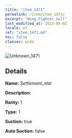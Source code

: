 ```yaml
---
title: "item_1471"
permalink: /item/item_1471/
excerpt: "Wing Fighter null"
last_modified_at: 2023-09-02
locale: en
ref: "item_1471.md"
toc: false
classes: wide
---
```



 ![Unknown_1471](/images/item/Settlement_star_p.png)



## Details

 **Name:** *Settlement_star* 

 **Description:** 

 **Rarity:** 1 

 **Type:** 1 

 **Suction:** true 

 **Auto Suction:** false 


